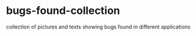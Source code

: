 # bugs-found-collection
collection of pictures and texts showing bugs found in different applications
